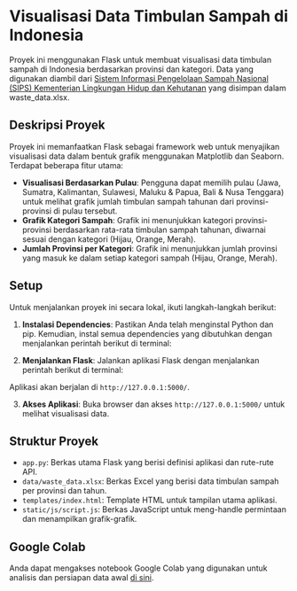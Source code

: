 # Visualisasi Data Timbulan Sampah di Indonesia

Proyek ini menggunakan Flask untuk membuat visualisasi data timbulan sampah di Indonesia berdasarkan provinsi dan kategori. Data yang digunakan diambil dari [Sistem Informasi Pengelolaan Sampah Nasional (SIPS) Kementerian Lingkungan Hidup dan Kehutanan](https://sipsn.menlhk.go.id/sipsn/public/data/timbulan) yang disimpan dalam waste_data.xlsx.

## Deskripsi Proyek

Proyek ini memanfaatkan Flask sebagai framework web untuk menyajikan visualisasi data dalam bentuk grafik menggunakan Matplotlib dan Seaborn. Terdapat beberapa fitur utama:

- **Visualisasi Berdasarkan Pulau**: Pengguna dapat memilih pulau (Jawa, Sumatra, Kalimantan, Sulawesi, Maluku & Papua, Bali & Nusa Tenggara) untuk melihat grafik jumlah timbulan sampah tahunan dari provinsi-provinsi di pulau tersebut.
- **Grafik Kategori Sampah**: Grafik ini menunjukkan kategori provinsi-provinsi berdasarkan rata-rata timbulan sampah tahunan, diwarnai sesuai dengan kategori (Hijau, Orange, Merah).
- **Jumlah Provinsi per Kategori**: Grafik ini menunjukkan jumlah provinsi yang masuk ke dalam setiap kategori sampah (Hijau, Orange, Merah).

## Setup

Untuk menjalankan proyek ini secara lokal, ikuti langkah-langkah berikut:

1. **Instalasi Dependencies**:
   Pastikan Anda telah menginstal Python dan pip. Kemudian, instal semua dependencies yang dibutuhkan dengan menjalankan perintah berikut di terminal:

2. **Menjalankan Flask**:
Jalankan aplikasi Flask dengan menjalankan perintah berikut di terminal:

Aplikasi akan berjalan di `http://127.0.0.1:5000/`.

3. **Akses Aplikasi**:
Buka browser dan akses `http://127.0.0.1:5000/` untuk melihat visualisasi data.

## Struktur Proyek

- `app.py`: Berkas utama Flask yang berisi definisi aplikasi dan rute-rute API.
- `data/waste_data.xlsx`: Berkas Excel yang berisi data timbulan sampah per provinsi dan tahun.
- `templates/index.html`: Template HTML untuk tampilan utama aplikasi.
- `static/js/script.js`: Berkas JavaScript untuk meng-handle permintaan dan menampilkan grafik-grafik.

## Google Colab

Anda dapat mengakses notebook Google Colab yang digunakan untuk analisis dan persiapan data awal [di sini](https://colab.research.google.com/drive/1tfkHJZSyuctcJet-qifhphA6F3sZiqw0?usp=sharing).
